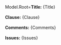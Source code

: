 Model.Root=<b>Title:</b> {Title}<br><br><b>Clause:</b> {Clause}<br><br><b>Comments:</b> {Comments}<br><br><b>Issues:</b> {Issues}